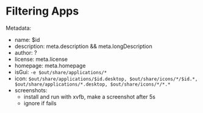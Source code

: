 # Filtering Apps

Metadata:
- name: $id
- description: meta.description && meta.longDescription
- author: ?
- license: meta.license
- homepage: meta.homepage
- isGui: `-e $out/share/applications/*`
- icon: `$out/share/applications/$id.desktop, $out/share/icons/*/$id.*, $out/share/applications/*.desktop, $out/share/icons/*/*.*`
- screenshots:
  - install and run with xvfb, make a screenshot after 5s
  - ignore if fails
